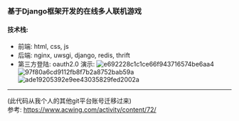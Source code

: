 ### 基于Django框架开发的在线多人联机游戏
#### 技术栈:
* 前端: html, css, js
* 后端: nginx, uwsgi, django, redis, thrift
* 第三方登陆: oauth2.0
演示:
![e692228c1c1ce66f943716574be6aa4](https://github.com/user-attachments/assets/41f18f4f-e236-43fb-aa6b-d25bddf5b064)
![97f80a6cd9112fb8f7b2a8752bab59a](https://github.com/user-attachments/assets/059c7cfa-446c-47e4-b515-7ae16ec25d4b)
![ade19205392e9ee43035829fed2002a](https://github.com/user-attachments/assets/25dd3709-17c2-445d-8d0f-06ca83c64046)
--------
(此代码从我个人的其他git平台账号迁移过来)\
参考: https://www.acwing.com/activity/content/72/
